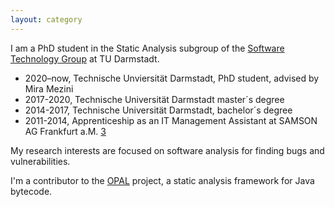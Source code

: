 ```yaml
---
layout: category
---
```

I am a PhD student in the Static Analysis subgroup of the [Software Technology Group][1] at TU Darmstadt.

* 2020–now, Technische Unviersität Darmstadt, PhD student, advised by Mira Mezini
* 2017-2020, Technische Universität Darmstadt master´s degree
* 2014-2017, Technische Universität Darmstadt, bachelor´s degree
* 2011-2014, Apprenticeship as an IT Management Assistant at SAMSON AG Frankfurt a.M. [3]

My research interests are focused on software analysis for finding bugs and vulnerabilities.


I'm a contributor to the [OPAL][2] project, a static analysis framework for Java bytecode.

[1]: http://www.stg.tu-darmstadt.de/
[2]: http://www.samsongroup.com/de/
[3]: http://www.opal-project.de/

